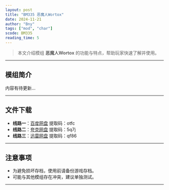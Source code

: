 ```yaml
---
layout: post
title: "BM335 恶魔人Wortox"
date: 2024-11-21
author: "Bny"
tags: ["mod", "char"]
scode: BM335
reading_time: 5
---
```


> 本文介绍模组 **恶魔人Wortox** 的功能与特点，帮助玩家快速了解并使用。

---

## 模组简介

内容有待更新...

---


## 文件下载
- **线路一**：[百度网盘](https://pan.baidu.com/s/1NVWqZPHvAzqPUap8KjQm9w?pwd=otfc)  提取码：otfc  
- **线路二**：[夸克网盘](https://pan.quark.cn/s/10b490d4b308?pwd=5q7j)  提取码：5q7j  
- **线路三**：[迅雷网盘](https://pan.xunlei.com/s/VOCCbUmRR7_eTnbaDSXDWoFMA1?pwd=qf86)  提取码：qf86  

---

## 注意事项
- 为避免损坏存档，使用前请备份游戏存档。
- 可能与其他模组存在冲突，建议单独测试。

---

